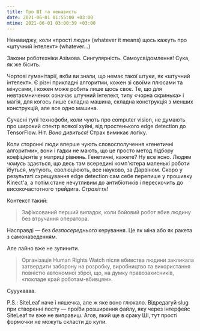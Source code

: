 ```yaml
---
title: Про ШІ та ненависть
date: 2021-06-01 01:55:00 +03:00
mtime: 2021-06-01 03:00:39 +03:00
---
```


Ненавиджу, коли «прості люди» (whatever it means) щось кажуть про «штучний інтелект» (whatever…)

Закони роботехніки Азімова. Сингулярність. Самоусвідомлення! Сука, як же бісить.

Чортові гуманітарії, якби ви знали, що немає такої штуки, як «штучний інтелект». Є різні прикладні алгоритми, кожен зі своїми плюсами та мінусами, і кожен може робить лише щось своє. Те, що для невтаємничених означає штучний інтелект, типу «чорна скринька» і магія, для когось лише складна машина, складна конструкція з менших конструкцій, але все одно машина.

Сучасні тупі технофоби, коли чують про computer vision, не думають про широкий спектр всякої хуйні, від простенького edge detection до TensorFlow. Ніт. _Воно дивиться!_ Страх вимикає логіку.

Коли сторонні люди вперше чують словосполучення «генетичні алгоритми», вони і гадки не мають, що це просто метод підбору коефіцієнтів у матриці рівнянь. Генетичні, кажете? Ну все ясно. Людям _чомусь_ здається, що десь там всередині комп'ютера маленькі роботи їбуться, мутують, еволюціюють, все науково, за Дарвіном. Скоро у результаті схрещування edge detection сам себе перепише у прошивку Kinect'а, а потім стане нечутливим до антибіотиків і перескочить до високочастотного трейдига. _Страхіття!_

Контекст такий:

> Зафіксований перший випадок, коли бойовий робот вбив людину без втручання оператора.

Насправді — без _безпосереднього_ керування. Це як міна або як ракета з самонаведенням.

Але лайно вже не зупинити.

> Організація Human Rights Watch після вбивства людини закликала затвердити заборону на розробку, виробництво та використання повністю автономної зброї, що, на думку правозахисників, «покладе край роботам-вбивцям».

Сууукаааа.

P.S.: SiteLeaf наче і няшечка, але ж яке воно глюкало. Відредагуй slug при створенні посту — проїби розширення файлу, яку через інтерфейс SiteLeaf ти вже не виправиш. Агов, який ще в сраку ШІ, тут прості формочки не можуть скласти до купи.
